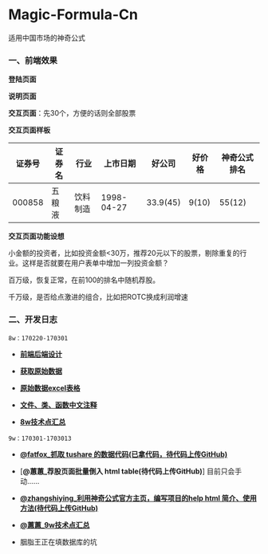 # Magic-Formula-Cn
适用中国市场的神奇公式

### 一、前端效果

**登陆页面**

**说明页面**

**交互页面**：先30个，方便的话则全部股票

**交互页面样板**

| 证券号 | 证券名	 | 行业 | 上市日期 | 好公司 | 好价格 | 神奇公式排名 |
| --- | --- | --- | --- | --- | --- | --- |
| 000858 | 五粮液 | 饮料制造 | 1998-04-27 | 33.9(45) | 9(10) | 55(12) |

**交互页面功能设想**

小金额的投资者，比如投资金额<30万，推荐20元以下的股票，剔除重复的行业。这样是否就要在用户表单中增加一列投资金额？

百万级，恢复正常，在前100的排名中随机荐股。

千万级，是否给点激进的组合，比如把ROTC换成利润增速	

### 二、开发日志

`8w：170220-170301` 

- [**前端后端设计**](https://github.com/leilayanhui/Magic-Formula-Cn/issues/3)

- [**获取原始数据**](https://github.com/leilayanhui/Magic-Formula-Cn/issues/4)

- [**原始数据excel表格**](https://github.com/leilayanhui/Magic-Formula-Cn/issues/6)

- [**文件、类、函数中文注释**](https://github.com/leilayanhui/Magic-Formula-Cn/wiki/StructureClassDef)

- [**8w技术点汇总**](https://github.com/leilayanhui/Magic-Formula-Cn/issues/6)

`9w：170301-1703013` 

- [**@fatfox_抓取 tushare 的数据代码(已拿代码，待代码上传GitHub)**](https://github.com/leilayanhui/Magic-Formula-Cn/tree/fatfox-db-tushare)

- [**@蕙蕙_荐股页面批量倒入 html table(待代码上传GitHub)**] 目前只会手动……

- [**@zhangshiying_利用神奇公式官方主页，编写项目的help html 简介、使用方法(待代码上传GitHub)**]()

- [**@蕙蕙_9w技术点汇总**](https://github.com/leilayanhui/Magic-Formula-Cn/issues/8)

- 胭脂王正在填数据库的坑
